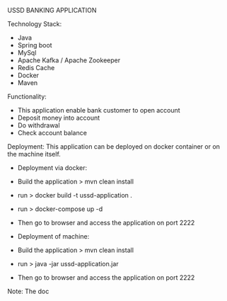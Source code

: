 USSD BANKING APPLICATION

Technology Stack:
- Java
- Spring boot
- MySql
- Apache Kafka / Apache Zookeeper
- Redis Cache
- Docker
- Maven

Functionality:
- This application enable bank customer to open account
- Deposit money into account
- Do withdrawal
- Check account balance

Deployment:
This application can be deployed on docker container or on the machine itself.

- Deployment via docker:
 - Build the application > mvn clean install
 - run > docker build -t ussd-application .
 - run > docker-compose up -d
 - Then go to browser and access the application on port 2222
 
- Deployment of machine:
 - Build the application > mvn clean install
 - run > java -jar ussd-application.jar
 - Then go to browser and access the application on port 2222

Note: The doc  

    
